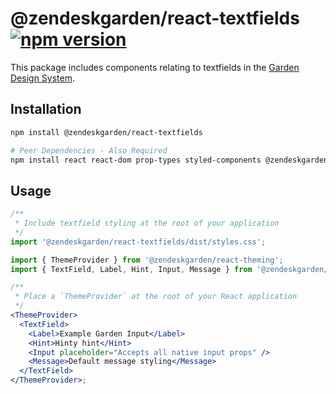 # @zendeskgarden/react-textfields [![npm version](https://img.shields.io/npm/v/@zendeskgarden/react-textfields.svg?style=flat-square)](https://www.npmjs.com/package/@zendeskgarden/react-textfields)

This package includes components relating to textfields in the
[Garden Design System](https://zendeskgarden.github.io/).

## Installation

```sh
npm install @zendeskgarden/react-textfields

# Peer Dependencies - Also Required
npm install react react-dom prop-types styled-components @zendeskgarden/react-theming
```

## Usage

```jsx static
/**
 * Include textfield styling at the root of your application
 */
import '@zendeskgarden/react-textfields/dist/styles.css';

import { ThemeProvider } from '@zendeskgarden/react-theming';
import { TextField, Label, Hint, Input, Message } from '@zendeskgarden/react-textfields';

/**
 * Place a `ThemeProvider` at the root of your React application
 */
<ThemeProvider>
  <TextField>
    <Label>Example Garden Input</Label>
    <Hint>Hinty hint</Hint>
    <Input placeholder="Accepts all native input props" />
    <Message>Default message styling</Message>
  </TextField>
</ThemeProvider>;
```
